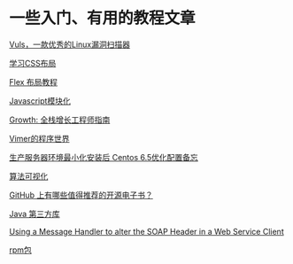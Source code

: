 # 一些入门、有用的教程文章

[Vuls，一款优秀的Linux漏洞扫描器][1]

[学习CSS布局][2]

[Flex 布局教程][3]

[Javascript模块化][4]

[Growth: 全栈增长工程师指南][5]

[Vimer的程序世界][6]

[生产服务器环境最小化安装后 Centos 6.5优化配置备忘][7]

[算法可视化][8]

[GitHub 上有哪些值得推荐的开源电子书？][9]

[Java 第三方库][10]

[Using a Message Handler to alter the SOAP Header in a Web Service Client][11]

[rpm包][12]

  [1]: http://www.freebuf.com/sectool/101408.html?ref=myread
  [2]: http://zh.learnlayout.com/
  [3]: http://www.ruanyifeng.com/blog/2015/07/flex-grammar.html
  [4]: http://www.ruanyifeng.com/blog/2012/10/javascript_module.html
  [5]: http://growth.phodal.com/
  [6]: http://www.vimer.cn/
  [7]: http://www.lvtao.net/server/centos-server-setup.html
  [8]: http://jasonpark.me/AlgorithmVisualizer/
  [9]: http://www.zhihu.com/question/38836382?sort=created
  [10]: http://www.oschina.net/news/73316/java-programmers-must-know-third-party-libraries
  [11]: http://www.javadb.com/using-a-message-handler-to-alter-the-soap-header-in-a-web-service-client/
  [12]: http://rpmfind.net/
